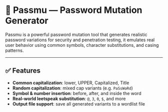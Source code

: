 # 🔐 Passmu — Password Mutation Generator

Passmu is a powerful password mutation tool that generates realistic password variations for security and penetration testing,
it emulates real user behavior using common symbols, character substitutions, and casing patterns.

---

## ✅ Features

- **Common capitalization**: lower, UPPER, Capitalized, Title
- **Random capitalization**: mixed cap variants (e.g. `PaSsWoRd`)
- **Symbol & number insertion**: before, after, and inside the word
- **Real-world leetspeak substitution**: `@`, `3`, `0`, `$`, and more
- **Output file support**: save all generated variants to a wordlist file
